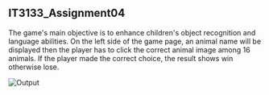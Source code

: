 ## IT3133_Assignment04

The game's main objective is to enhance children's object recognition and language abilities. On the left side of the game page, an animal name will be displayed then the player has to click the correct animal image among 16 animals. If the player made the correct choice, the result shows win otherwise lose.


![Output](https://github.com/user-attachments/assets/ec246fa6-88b9-4df9-8521-5113274fa647)
